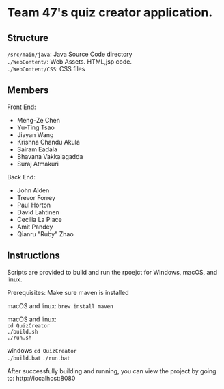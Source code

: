 # Team 47's quiz creator application.

## Structure
`/src/main/java`: Java Source Code directory  
`./WebContent/`: Web Assets. HTML,jsp code.  
`./WebContent/CSS`: CSS files

## Members

Front End:
 - Meng-Ze Chen
 - Yu-Ting Tsao
 - Jiayan Wang
 - Krishna Chandu Akula
 - Sairam Eadala
 - Bhavana Vakkalagadda
 - Suraj Atmakuri

Back End:
 - John Alden
 - Trevor Forrey
 - Paul Horton
 - David Lahtinen
 - Cecilia La Place
 - Amit Pandey
 - Qianru "Ruby" Zhao

## Instructions

Scripts are provided to build and run the rpoejct for Windows, macOS, and linux.

Prerequisites:
Make sure maven is installed

macOS and linux:
`brew install maven`

macOS and linux:  
`cd QuizCreator`  
`./build.sh`  
`./run.sh`  

windows
`cd QuizCreator`  
`./build.bat`
`./run.bat`

After successfully building and running, you can view the project by going to:
http://localhost:8080


